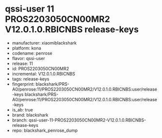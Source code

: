# qssi-user 11 PROS2203050CN00MR2 V12.0.1.0.RBICNBS release-keys
- manufacturer: xiaomiblackshark
- platform: kona
- codename: penrose
- flavor: qssi-user
- release: 11
- id: PROS2203050CN00MR2
- incremental: V12.0.1.0.RBICNBS
- tags: release-keys
- fingerprint: blackshark/PRS-A0/penrose:11/PROS2203050CN00MR2/V12.0.1.0.RBICNBS:user/release-keys
blackshark/PRS-A0/penrose:11/PROS2203050CN00MR2/V12.0.1.0.RBICNBS:user/release-keys
- is_ab: true
- brand: blackshark
- branch: qssi-user-11-PROS2203050CN00MR2-V12.0.1.0.RBICNBS-release-keys
- repo: blackshark_penrose_dump
